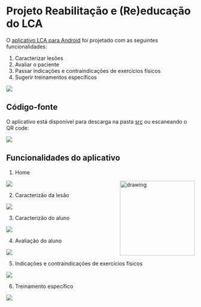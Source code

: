 # Projeto Reabilitação e (Re)educação do LCA

O [aplicativo LCA para Android](src/LCA.apk) foi projetado com as seguintes funcionalidades:
1. Caracterizar lesões
2. Avaliar o paciente
3. Passar indicações e contraindicações de exercícios físicos
4. Sugerir treinamentos específicos

![](images/lca-icon.png) 

## Código-fonte
O aplicativo está disponível para descarga na pasta [src](src/)
ou escaneando o QR code:

![](images/lca-qr.png)

## Funcionalidades do aplicativo
1. Home

  ![](images/lca-app01.png)
<img src="images/lca-app02.png" align="right" alt="drawing" width="200"/>

2. Caracterizão da lesão

  ![](images/lca-app02.png)

3. Caracterizão do aluno

  ![](images/lca-app03.png)

4. Avaliação do aluno

  ![](images/lca-app04.png)

5. Indicações e contraindicações de exercícios físicos

  ![](images/lca-app05.png)

6. Treinamento específico

  ![](images/lca-app06.png)
